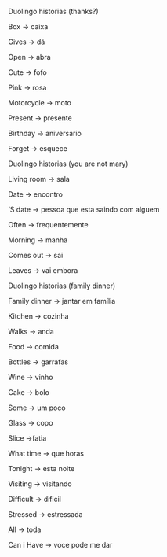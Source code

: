 <p>Duolingo historias (thanks?)</p><p>Box → caixa</p><p>Gives → dá</p><p>Open → abra</p><p>Cute → fofo</p><p>Pink → rosa</p><p>Motorcycle → moto</p><p>Present → presente</p><p>Birthday → aniversario</p><p>Forget → esquece</p><p>Duolingo historias (you are not mary)</p><p>Living room → sala</p><p>Date → encontro</p><p>‘S date → pessoa que esta saindo com alguem</p><p>Often → frequentemente</p><p>Morning → manha</p><p>Comes out → sai</p><p>Leaves → vai embora</p><p>Duolingo historias (family dinner)</p><p>Family dinner → jantar em família</p><p>Kitchen → cozinha</p><p>Walks → anda</p><p>Food → comida</p><p>Bottles → garrafas</p><p>Wine → vinho</p><p>Cake → bolo</p><p>Some → um poco</p><p>Glass → copo</p><p>Slice →fatia</p><p>What time → que horas</p><p>Tonight → esta noite</p><p>Visiting → visitando</p><p>Difficult → dificil</p><p>Stressed → estressada</p><p>All → toda</p><p>Can i Have → voce pode me dar</p>